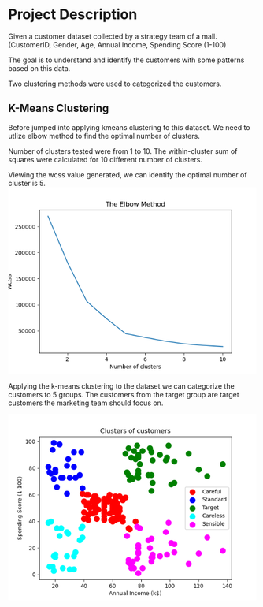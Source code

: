 # Project Description

Given a customer dataset collected by a strategy team of a mall. (CustomerID, Gender, Age, Annual Income, Spending Score (1-100)

The goal is to understand and identify the customers with some patterns based on this data. 

Two clustering methods were used to categorized the customers.

## K-Means Clustering
Before jumped into applying kmeans clustering to this dataset. We need to utlize elbow method to find the optimal number of clusters. 

Number of clusters tested were from 1 to 10. The within-cluster sum of squares were calculated for 10 different number of clusters.

Viewing the wcss value generated, we can identify the optimal number of cluster is 5.
![](images/wcss.PNG)

Applying the k-means clustering to the dataset we can categorize the customers to 5 groups. The customers from the target group are target customers the marketing team should focus on.

![](images/k-means.png)
